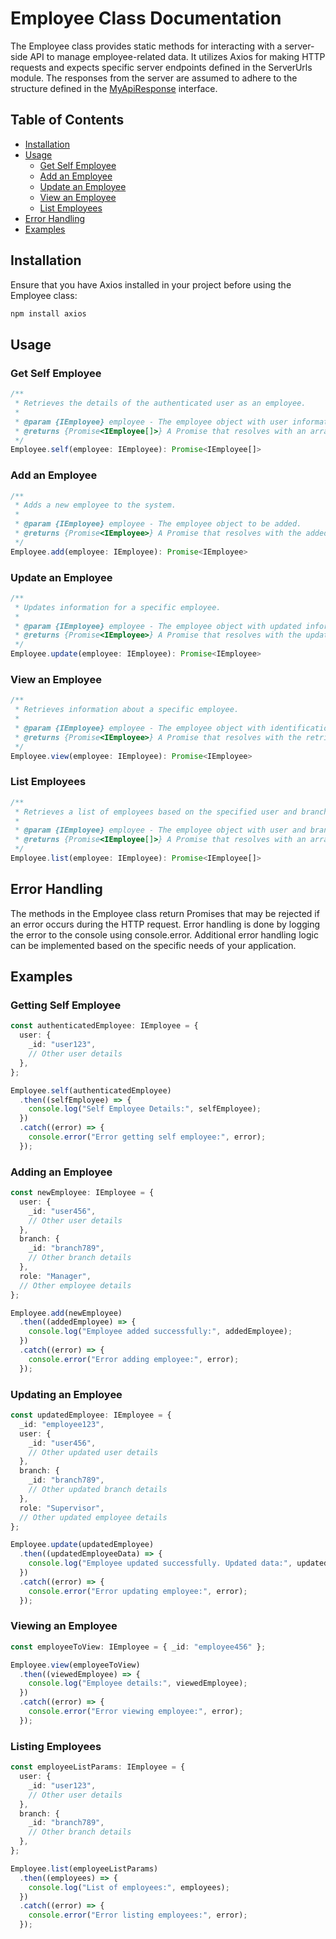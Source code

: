 # Employee Class Documentation
The Employee class provides static methods for interacting with a server-side API to manage employee-related data. It utilizes Axios for making HTTP requests and expects specific server endpoints defined in the ServerUrls module. The responses from the server are assumed to adhere to the structure defined in the [MyApiResponse](./../unified-response.md) interface.

## Table of Contents
 - [Installation](#installation)
 - [Usage](#usage)
    - [Get Self Employee](#get-self-employee)
    - [Add an Employee](#add-an-employee)
    - [Update an Employee](#update-an-employee)
    - [View an Employee](#view-an-employee)
    - [List Employees](#list-employees)
 - [Error Handling](#error-handling)
 - [Examples](#error-handling)
## Installation
Ensure that you have Axios installed in your project before using the Employee class:

```bash
npm install axios
```
## Usage
### Get Self Employee
```typescript
/**
 * Retrieves the details of the authenticated user as an employee.
 *
 * @param {IEmployee} employee - The employee object with user information.
 * @returns {Promise<IEmployee[]>} A Promise that resolves with an array containing the details of the authenticated user as an employee.
 */
Employee.self(employee: IEmployee): Promise<IEmployee[]>
```
### Add an Employee
```typescript
/**
 * Adds a new employee to the system.
 *
 * @param {IEmployee} employee - The employee object to be added.
 * @returns {Promise<IEmployee>} A Promise that resolves with the added employee's data.
 */
Employee.add(employee: IEmployee): Promise<IEmployee>
```
### Update an Employee
```typescript
/**
 * Updates information for a specific employee.
 *
 * @param {IEmployee} employee - The employee object with updated information.
 * @returns {Promise<IEmployee>} A Promise that resolves with the updated employee's data.
 */
Employee.update(employee: IEmployee): Promise<IEmployee>
```
### View an Employee
```typescript
/**
 * Retrieves information about a specific employee.
 *
 * @param {IEmployee} employee - The employee object with identification information.
 * @returns {Promise<IEmployee>} A Promise that resolves with the retrieved employee's data.
 */
Employee.view(employee: IEmployee): Promise<IEmployee>
```
### List Employees
```typescript
/**
 * Retrieves a list of employees based on the specified user and branch.
 *
 * @param {IEmployee} employee - The employee object with user and branch information.
 * @returns {Promise<IEmployee[]>} A Promise that resolves with an array of employees based on the specified user and branch.
 */
Employee.list(employee: IEmployee): Promise<IEmployee[]>
```
## Error Handling
The methods in the Employee class return Promises that may be rejected if an error occurs during the HTTP request. Error handling is done by logging the error to the console using console.error. Additional error handling logic can be implemented based on the specific needs of your application.

## Examples
### Getting Self Employee
```typescript
const authenticatedEmployee: IEmployee = {
  user: {
    _id: "user123",
    // Other user details
  },
};

Employee.self(authenticatedEmployee)
  .then((selfEmployee) => {
    console.log("Self Employee Details:", selfEmployee);
  })
  .catch((error) => {
    console.error("Error getting self employee:", error);
  });
```
### Adding an Employee
```typescript
const newEmployee: IEmployee = {
  user: {
    _id: "user456",
    // Other user details
  },
  branch: {
    _id: "branch789",
    // Other branch details
  },
  role: "Manager",
  // Other employee details
};

Employee.add(newEmployee)
  .then((addedEmployee) => {
    console.log("Employee added successfully:", addedEmployee);
  })
  .catch((error) => {
    console.error("Error adding employee:", error);
  });
```
### Updating an Employee
```typescript
const updatedEmployee: IEmployee = {
  _id: "employee123",
  user: {
    _id: "user456",
    // Other updated user details
  },
  branch: {
    _id: "branch789",
    // Other updated branch details
  },
  role: "Supervisor",
  // Other updated employee details
};

Employee.update(updatedEmployee)
  .then((updatedEmployeeData) => {
    console.log("Employee updated successfully. Updated data:", updatedEmployeeData);
  })
  .catch((error) => {
    console.error("Error updating employee:", error);
  });
```
### Viewing an Employee
```typescript
const employeeToView: IEmployee = { _id: "employee456" };

Employee.view(employeeToView)
  .then((viewedEmployee) => {
    console.log("Employee details:", viewedEmployee);
  })
  .catch((error) => {
    console.error("Error viewing employee:", error);
  });
```
### Listing Employees
```typescript
const employeeListParams: IEmployee = {
  user: {
    _id: "user123",
    // Other user details
  },
  branch: {
    _id: "branch789",
    // Other branch details
  },
};

Employee.list(employeeListParams)
  .then((employees) => {
    console.log("List of employees:", employees);
  })
  .catch((error) => {
    console.error("Error listing employees:", error);
  });
```

